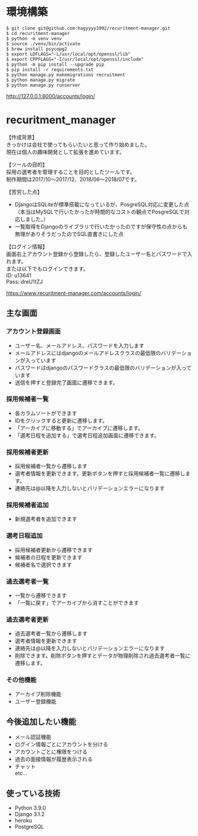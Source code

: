 # 環境構築

```
$ git clone git@github.com:hagyyyy1992/recuritment-manager.git
$ cd recuritment-manager
$ python -m venv venv
$ source ./venv/bin/activate
$ brew install psycopg2
$ export LDFLAGS="-L/usr/local/opt/openssl/lib"
$ export CPPFLAGS="-I/usr/local/opt/openssl/include"
$ python -m pip install --upgrade pip
$ pip install -r requirements.txt
$ python manage.py makemigrations recruitment
$ python manage.py migrate
$ python manage.py runserver
```

http://127.0.0.1:8000/accounts/login/

# recuritment_manager

【作成背景】<br>
きっかけは会社で使ってもらいたいと思って作り始めました。<br>
現在は個人の趣味開発として拡張を進めています。 

【ツールの目的】<br>
採用の選考者を管理することを目的としたツールです。<br>
制作期間は2017/10〜2017/12、2018/06〜2018/07です。

【苦労した点】<br>
- DjangoはSQLiteが標準搭載になっているが、PosgreSQL対応に変更した点（本当はMySQLで行いたかったが時間的なコストの観点でPosgreSQLで対応しました。）
- 一覧取得をDjangoのライブラリで行いたかったのですが保守性の点からも無理がありそうだったのでSQL直書きにした点

【ログイン情報】<br>
画面右上アカウント登録から登録したら、登録したユーザー名とパスワードで入れます。<br>
または以下でもログインできます。<br>
ID: u13641 <br>
Pass: dreU1tZJ

https://www.recuritment-manager.com/accounts/login/

## 主な画面
### アカウント登録画面
 - ユーザー名、メールアドレス、パスワードを入力します
 - メールアドレスにはdjangoのメールアドレスクラスの最低限のバリデーションが入っています
 - パスワードはdjangoのパスワードクラスの最低限のバリデーションが入っています
 - 送信を押すと登録完了画面に遷移できます。

### 採用候補者一覧
 - 各カラムソートができます<br>
 - IDをクリックすると更新に遷移します。<br>
 - 「アーカイブに移動する」でアーカイブに遷移します。<br>
 - 「選考日程を追加する」で選考日程追加画面に遷移できます。

### 採用候補者更新
 - 採用候補者一覧から遷移します<br>
 - 選考者情報を更新できます。更新ボタンを押すと採用候補者一覧に遷移します。<br>
 - 連絡先は@以降を入力しないとバリデーションエラーになります

### 採用候補者追加
 - 新規選考者を追加できます
 
### 選考日程追加
 - 採用候補者更新から遷移できます
 - 候補者の日程を更新できます<br>
 - 候補者名で選択できます

### 過去選考者一覧
 - 一覧から遷移できます<br>
 - 「一覧に戻す」でアーカイブから消すことができます
 
### 過去選考者更新
 - 過去選考者一覧から遷移します<br>
 - 選考者情報を更新できます<br>
 - 連絡先は@以降を入力しないとバリデーションエラーになります<br>
 - 削除できます。削除ボタンを押すとデータが物理削除され過去選考者一覧に遷移します。

### その他機能
 - アーカイブ削除機能
 - ユーザー登録機能
 
## 今後追加したい機能
 - メール認証機能<br>
 - ログイン情報ごとにアカウントを分ける<br>
 - アカウントごとに権限をつける<br>
 - 過去の面接情報が履歴表示される<br>
 - チャット<br>
 etc...
 
## 使っている技術
 - Python 3.9.0<br>
 - Django 3.1.2<br>
 - heroku<br>
 - PostgreSQL
